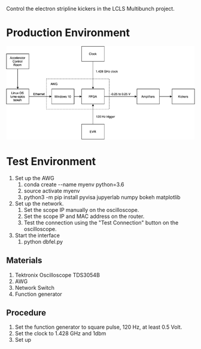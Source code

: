 Control the electron stripline kickers in the LCLS Multibunch project.

# Production Environment

![](production-diagram.png)

# Test Environment

1. Set up the AWG
   1. conda create --name myenv python=3.6
   1. source activate myenv
   1. python3 -m pip install pyvisa jupyerlab numpy bokeh matplotlib
1. Set up the network.
    1. Set the scope IP manually on the oscilloscope.
    1. Set the scope IP and MAC address on the router.
    1. Test the connection using the "Test Connection" button on the oscilloscope.
1. Start the interface
   1. python dbfel.py

## Materials

1. Tektronix Oscilloscope TDS3054B
2. AWG
3. Network Switch
4. Function generator

## Procedure

1. Set the function generator to square pulse, 120 Hz, at least 0.5 Volt.
2. Set the clock to 1.428 GHz and 1dbm
3. Set up 
